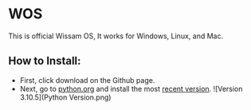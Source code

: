 # WOS
This is official Wissam OS, It works for Windows, Linux, and Mac.

## How to Install:
- First, click download on the Github page.
- Next, go to [python.org](python.org) and install the most [recent version](python.org/downloads).
![Version 3.10.5](Python Version.png)

